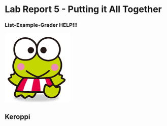 # Lab Report 5 - Putting it All Together
### List-Example-Grader HELP!!!
![Image](keroppi.png)
## Keroppi 




